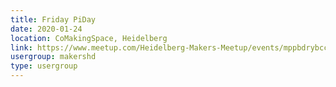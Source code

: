 ```yaml
---
title: Friday PiDay
date: 2020-01-24
location: CoMakingSpace, Heidelberg
link: https://www.meetup.com/Heidelberg-Makers-Meetup/events/mppbdrybccbgc/
usergroup: makershd
type: usergroup
---
```

